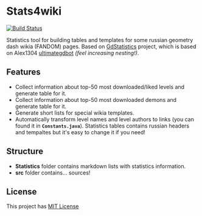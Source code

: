 # Stats4wiki

[![Build Status](https://travis-ci.org/killhtf/stats4wiki.svg?branch=master)](https://travis-ci.org/killhtf/stats4wiki)

Statistics tool for building tables and templates for some russian geometry dash wikia (FANDOM) pages. Based on [GdStatistics](https://github.com/killhtf/GDStatistics) project, which is based on Alex1304 [ultimategdbot](https://github.com/alex1304/ultimategdbot) *(feel increasing nesting!)*. 

## Features
- Collect information about top-50 most downloaded/liked levels and generate table for it.
- Collect information about top-50 most downloaded demons and generate table for it.
- Generate short lists for special wikia templates.
- Automatically transform level names and level authors to links (you can found it in **`Constants.java`**).
Statistics tables contains russian headers and tempaltes but it's easy to change it if you need! 

## Structure
- **Statistics** folder contains markdown lists with statistics information.
- **src** folder contains... sources!

## License
This project has [MIT License](https://opensource.org/licenses/MIT)